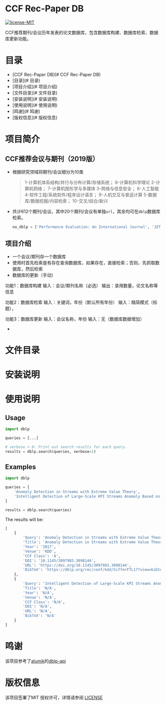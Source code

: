 # CCF Rec-Paper DB

[![license-MIT](https://img.shields.io/badge/license-MIT-green)](https://github.com/tmylla/CCF-Rec-Paper-DB/blob/main/LICENSE)

CCF推荐期刊/会议历年发表的论文数据库，包含数据库构建、数据库检索、数据库更新功能。

# 目录

- [CCF Rec-Paper DB](# CCF Rec-Paper DB)
- [目录](# 目录)
- [项目介绍](# 项目介绍)
- [文件目录](# 文件目录)
- [安装说明](# 安装说明)
- [使用说明](# 使用说明)
- [鸣谢](# 鸣谢)
- [版权信息](# 版权信息)

# 项目简介

## CCF推荐会议与期刊（2019版）

- 根据研究领域将期刊/会议细分为10类

  > 1-计算机体系结构/并行与分布计算/存储系统；    6-计算机科学理论
  > 2-计算机网络；														 7-计算机图形学与多媒体
  > 3-网络与信息安全；												 8-人工智能
  > 4-软件工程/系统软件/程序设计语言；				   9-人机交互与普适计算
  > 5-数据库/数据挖掘/内容检索；							  10-交叉/综合/新兴

- 共计612个期刊/会议，其中20个期刊/会议有单独`url`，其余均可在`dblp`数据库检索。

  ```python
  no_dblp = ['Performance Evaluation: An International Journal', 'JETTA', 'JGC', 'HOT CHIPS', 'TOPS', 'CLSR', 'IFIP WG 11.9', 'HotSec', 'QRS', 'JGITM', 'JASA', 'CAVW', 'JSLHR', 'IET-CVI', 'IET Signal Processing', 'CollaborateCom', 'Cognition', 'IET Intelligent Transport Systems', 'CogSci', 'ISMB']
  ```

## 项目介绍



- 一个会议/期刊存一个数据库
- 使用时首先检索是有存在查询数据库，如果存在，直接检索；否则，先抓取数据库，然后检索
- 数据库的更新（手动）



功能1：数据库构建
    输入：会议/期刊名称（必选）
    输出：录用数量，论文名称等信息
    
功能2：数据库检索
    输入：关键词，年份（默认所有年份）
    输入：精简模式（标题），
    
功能3：数据库更新
    输入：会议名称，年份
    输入：无（数据库数据增加）
    

- 



# 文件目录



# 安装说明



# 使用说明

## Usage

```python
import dblp

queries = [...]

# verbose > 0: Print out search results for each query.
results = dblp.search(queries, verbose=1)
```

## Examples



```python
import dblp

queries = [
    'Anomaly Detection in Streams with Extreme Value Theory',
    'Intelligent Detection of Large-Scale KPI Streams Anomaly Based on Transfer Learning',
]

results = dblp.search(queries)
```

The results will be:

```python
[
    {
        'Query': 'Anomaly Detection in Streams with Extreme Value Theory',
        'Title': 'Anomaly Detection in Streams with Extreme Value Theory.',
        'Year': '2017',
        'Venue': 'KDD',
        'CCF Class': 'A',
        'DOI': '10.1145/3097983.3098144',
        'URL': 'https://doi.org/10.1145/3097983.3098144',
        'BibTeX': 'https://dblp.org/rec/conf/kdd/SifferFTL17?view=bibtex'
    },
    {
        'Query': 'Intelligent Detection of Large-Scale KPI Streams Anomaly Based on Transfer Learning',
        'Title': 'N/A',
        'Year': 'N/A',
        'Venue': 'N/A',
        'CCF Class': 'N/A',
        'DOI': 'N/A',
        'URL': 'N/A',
        'BibTeX': 'N/A'
    }
]
```







# 鸣谢

该项目参考了[alumik](https://github.com/alumik)的[dblp-api](https://github.com/alumik/dblp-api)

# 版权信息

该项目签署了MIT 授权许可，详情请参阅 [LICENSE](https://github.com/tmylla/CCF-Rec-Paper-DB/blob/main/LICENSE)